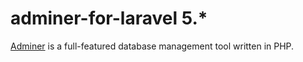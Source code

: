 # adminer-for-laravel 5.*
[Adminer](https://www.adminer.org) is a full-featured database management tool written in PHP.